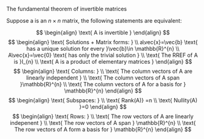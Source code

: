 The fundamental theorem of invertible matrices

Suppose a is an $n\times n$ matrix, the following statements are equivalent:

$$
\begin{align}
\text{ A is invertible }
\end{align}
$$
$$
\begin{align}
\text{ Solutions + Matrix forms: } \\
a\vec{x}=\vec{b} \text{ has a unique solution for every }\vec{b}\in \mathbb{R}^{n} \\
A\vec{x}=\vec{0} \text{ has only the trivial solution } \\
\text{ The RREF of A is }I_{n} \\
\text{ A is a product of elementary matrices }
\end{align}
$$
$$
\begin{align}
\text{ Columns: } \\
\text{ The column vectors of A are linearly independent } \\
\text{ The column vectors of A span }\mathbb{R}^{n} \\
\text{ The column vectors of A for a basis for } \mathbb{R}^{n}
\end{align}
$$
$$
\begin{align}
\text{ Subspaces: } \\
\text{ Rank(A)} =n \\
\text{ Nullity(A) }=0
\end{align}
$$
$$
\begin{align}
\text{ Rows: } \\
\text{ The row vectors of A are linearly indepenent } \\
\text{ The row vectors of A span } \mathbb{R}^{n} \\
\text{ The row vectors of A form a basis for } \mathbb{R}^{n}
\end{align}
$$
